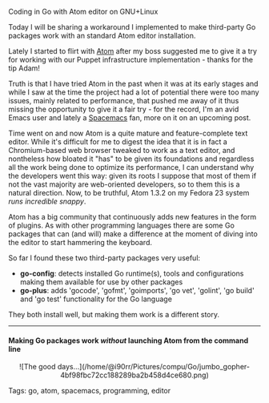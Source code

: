 Coding in Go with Atom editor on GNU+Linux

Today I will be sharing a workaround I implemented to make third-party Go packages work with an standard Atom editor installation.

Lately I started to flirt with [Atom](https://atom.io "A hackable text editor for the 21st Century") after my boss suggested me to give it a try for working with our Puppet infrastructure implementation - thanks for the tip Adam!

Truth is that I have tried Atom in the past when it was at its early stages and while I saw at the time the project had a lot of potential there were too many issues, mainly related to performance, that pushed me away of it thus missing the opportunity to give it a fair try - for the record, I'm an avid Emacs user and lately a [Spacemacs](http://spacemacs.org "A community-driven Emacs distribution - The best editor is neither Emacs nor Vim, it's Emacs *and* Vim!") fan, more on it on an upcoming post. 

Time went on and now Atom is a quite mature and feature-complete text editor. While it's difficult for me to digest the idea that it is in fact a Chromium-based web browser tweaked to work as a text editor, and nontheless how bloated it "has" to be given its foundations and regardless all the work being done to optimize its performance, I can understand why the developers went this way: given its roots I suppose that most of them if not the vast majority are web-oriented developers, so to them this is a natural direction. Now, to be truthful, Atom 1.3.2 on my Fedora 23 system *runs incredible snappy*.

Atom has a big community that continuously adds new features in the form of plugins. As with other programming languages there are some Go packages that can (and will) make a difference at the moment of diving into the editor to start hammering the keyboard. 

So far I found these two third-party packages very useful:

* **go-config**: detects installed Go runtime(s), tools and configurations making them available for use by other packages
* **go-plus**: adds 'gocode', 'gofmt', 'goimports', 'go vet', 'golint', 'go build' and 'go test' functionality for the Go language


They both install well, but making them work is a different story.

---
####  Making Go packages work *without* launching Atom from the command line

<div style="text-align:center">
![The good days...](/home/@i90rr/Pictures/compu/Go/jumbo_gopher-4bf98fbc72cc188289ba2b458d4ce680.png)
<div style="text-align:left">

Tags: go, atom, spacemacs, programming, editor
